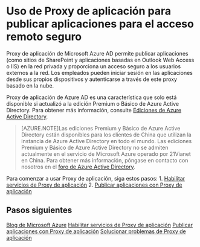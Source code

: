 <properties
	pageTitle="Uso de Proxy de aplicación para publicar aplicaciones para el acceso remoto seguro"
	description="En este tema se explica cómo publicar aplicaciones (como sitios de SharePoint y aplicaciones basadas en Outlook Web Access o IIS) en la red privada y se proporciona un acceso seguro a los usuarios externos a la red."
	services="active-directory"
	documentationCenter=""
	authors="rkarlin"
	manager="stevenpo"
	editor="LisaToft"/>

<tags
	ms.service="active-directory"
	ms.workload="infrastructure-services"
	ms.tgt_pltfrm="na"
	ms.devlang="na"
	ms.topic="article"
	ms.date="08/14/2015" 
	ms.author="rkarlin"/>


# Uso de Proxy de aplicación para publicar aplicaciones para el acceso remoto seguro

Proxy de aplicación de Microsoft Azure AD permite publicar aplicaciones (como sitios de SharePoint y aplicaciones basadas en Outlook Web Access o IIS) en la red privada y proporciona un acceso seguro a los usuarios externos a la red. Los empleados pueden iniciar sesión en las aplicaciones desde sus propios dispositivos y autenticarse a través de este proxy basado en la nube.

Proxy de aplicación de Azure AD es una característica que solo está disponible si actualizó a la edición Premium o Básico de Azure Active Directory. Para obtener más información, consulte [Ediciones de Azure Active Directory](active-directory-editions).

> [AZURE.NOTE]Las ediciones Premium y Básico de Azure Active Directory están disponibles para los clientes de China que utilizan la instancia de Azure Active Directory en todo el mundo. Las ediciones Premium y Básico de Azure Active Directory no se admiten actualmente en el servicio de Microsoft Azure operado por 21Vianet en China. Para obtener más información, póngase en contacto con nosotros en el [foro de Azure Active Directory](http://feedback.azure.com/forums/169401-azure-active-directory).

Para comenzar a usar Proxy de aplicación, siga estos pasos: 1. [Habilitar servicios de Proxy de aplicación](https://msdn.microsoft.com/library/azure/dn768214.aspx) 2. [Publicar aplicaciones con Proxy de aplicación](https://msdn.microsoft.com/library/azure/dn768220.aspx)

## Pasos siguientes

[Blog de Microsoft Azure](http://azure.microsoft.com/blog/) [Habilitar servicios de Proxy de aplicación](https://msdn.microsoft.com/library/azure/dn768214.aspx) [Publicar aplicaciones con Proxy de aplicación](https://msdn.microsoft.com/library/azure/dn768220.aspx) [Solucionar problemas de Proxy de aplicación](https://msdn.microsoft.com/library/azure/dn768218.aspx)

<!---HONumber=August15_HO8-->
